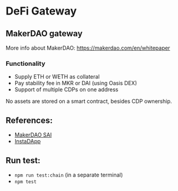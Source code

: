 # DeFi Gateway

## MakerDAO gateway

More info about MakerDAO: https://makerdao.com/en/whitepaper

### Functionality
- Supply ETH or WETH as collateral
- Pay stability fee in MKR or DAI (using Oasis DEX)
- Support of multiple CDPs on one address

No assets are stored on a smart contract, besides CDP ownership.

## References:
- [MakerDAO SAI](https://github.com/makerdao/sai)
- [InstaDApp](https://instadapp.io)

## Run test:
- `npm run test:chain` (in a separate terminal)
- `npm test`